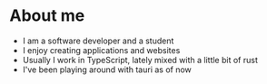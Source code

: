 # About me
- I am a software developer and a student
- I enjoy creating applications and websites
- Usually I work in TypeScript, lately mixed with a little bit of rust
- I've been playing around with tauri as of now
